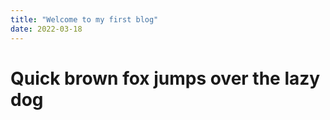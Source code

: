 ```yaml
---
title: "Welcome to my first blog"
date: 2022-03-18
---
```


# Quick brown fox jumps over the lazy dog

